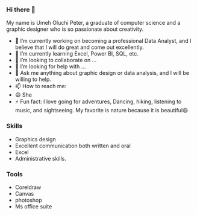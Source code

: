 ### Hi there 👋

My name is Umeh Oluchi Peter, a graduate of computer science and a graphic designer who is so passionate about creativity.

- 🔭 I’m currently working on becoming a professional Data Analyst, and I believe that I will do great and come out excellently.
- 🌱 I’m currently learning Excel, Power BI, SQL, etc. 
- 👯 I’m looking to collaborate on ...
- 🤔 I’m looking for help with ...
- 💬 Ask me anything about graphic design or data analysis, and I will be willing to help. 
- 📫 How to reach me: 
- 😄 She
- ⚡ Fun fact: I love going for adventures, Dancing, hiking, listening to music, and sightseeing. My favorite is nature because it is beautiful😃

### Skills

- Graphics design 
- Excellent communication both written and oral 
- Excel 
- Administrative skills.

### Tools 

- Coreldraw 
- Canvas
- photoshop 
- Ms office suite





